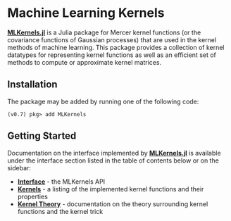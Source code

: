 # Machine Learning Kernels

[**MLKernels.jl**](https://github.com/trthatcher/MLKernels.jl) is a Julia package for Mercer 
kernel functions (or the covariance functions of Gaussian processes) that are used in the 
kernel methods of machine learning. This package provides a collection of kernel datatypes 
for representing kernel functions as well as an efficient set of methods to compute or 
approximate kernel matrices. 

## Installation

The package may be added by running one of the following code:

```
(v0.7) pkg> add MLKernels
```

## Getting Started

Documentation on the interface implemented by [**MLKernels.jl**](https://github.com/trthatcher/MLKernels.jl) is available under the 
interface section listed in the table of contents below or on the sidebar:

  - [**Interface**](interface.md) - the MLKernels API
  - [**Kernels**](kernels.md) - a listing of the implemented kernel functions and their properties
  - [**Kernel Theory**](kernel-theory.md) - documentation on the theory surrounding kernel functions and the kernel trick
